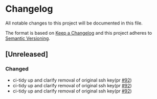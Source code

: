 # Changelog

All notable changes to this project will be documented in this file.

The format is based on [Keep a Changelog](https://keepachangelog.com/en/1.0.0/)
and this project adheres to [Semantic Versioning](https://semver.org/spec/v2.0.0.html).

## [Unreleased]

### Changed

- ci-tidy up and clarify removal of original ssh key(pr [#92](https://github.com/jerus-org/pcu/pull/92))
- ci-tidy up and clarify removal of original ssh key(pr [#92](https://github.com/jerus-org/pcu/pull/92))
- ci-tidy up and clarify removal of original ssh key(pr [#92](https://github.com/jerus-org/pcu/pull/92))
